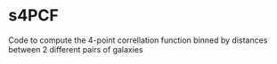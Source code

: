 # s4PCF
Code to compute the 4-point correllation function binned by distances between 2 different pairs of galaxies
